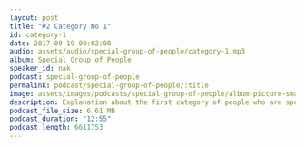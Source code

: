 ```yaml
---
layout: post
title: "#2 Category No 1"
id: category-1
date: 2017-09-19 00:02:00
audio: assets/audio/special-group-of-people/category-1.mp3
album: Special Group of People
speaker_id: nak
podcast: special-group-of-people
permalink: podcast/special-group-of-people/:title
image: assets/images/podcasts/special-group-of-people/album-picture-small.jpg
description: Explanation about the first category of people who are special.
podcast_file_size: 6.61 MB
podcast_duration: "12:55"
podcast_length: 6611753
---
```

